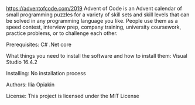 https://adventofcode.com/2019
Advent of Code is an Advent calendar of small programming puzzles for a variety of skill sets and skill levels that can be solved in any programming language you like. People use them as a speed contest, interview prep, company training, university coursework, practice problems, or to challenge each other.

Prerequisites:
C# .Net core

What things you need to install the software and how to install them:
Visual Studio 16.4.2

Installing:
No installation process

Authors:
Ilia Opiakin

License:
This project is licensed under the MIT License
